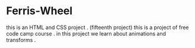 # Ferris-Wheel
this is an HTML and CSS project . (fifteenth project)
this is a project of free code camp course .
in this project we learn about animations and transforms .